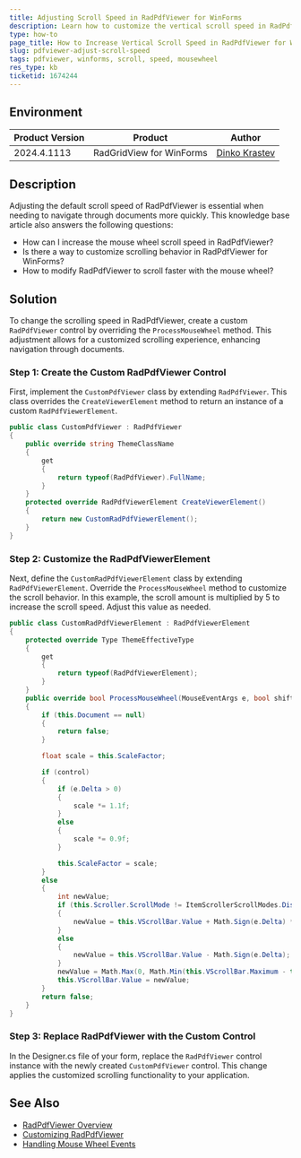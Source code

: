 ```yaml
---
title: Adjusting Scroll Speed in RadPdfViewer for WinForms
description: Learn how to customize the vertical scroll speed in RadPdfViewer for WinForms for a faster navigation experience.
type: how-to
page_title: How to Increase Vertical Scroll Speed in RadPdfViewer for WinForms
slug: pdfviewer-adjust-scroll-speed
tags: pdfviewer, winforms, scroll, speed, mousewheel
res_type: kb
ticketid: 1674244
---
```


## Environment

|Product Version|Product|Author|
|----|----|----|
|2024.4.1113|RadGridView for WinForms|[Dinko Krastev](https://www.telerik.com/blogs/author/dinko-krastev)|

## Description

Adjusting the default scroll speed of RadPdfViewer is essential when needing to navigate through documents more quickly. This knowledge base article also answers the following questions:

- How can I increase the mouse wheel scroll speed in RadPdfViewer?
- Is there a way to customize scrolling behavior in RadPdfViewer for WinForms?
- How to modify RadPdfViewer to scroll faster with the mouse wheel?

## Solution

To change the scrolling speed in RadPdfViewer, create a custom `RadPdfViewer` control by overriding the `ProcessMouseWheel` method. This adjustment allows for a customized scrolling experience, enhancing navigation through documents.

### Step 1: Create the Custom RadPdfViewer Control

First, implement the `CustomPdfViewer` class by extending `RadPdfViewer`. This class overrides the `CreateViewerElement` method to return an instance of a custom `RadPdfViewerElement`.

````C#
public class CustomPdfViewer : RadPdfViewer
{
    public override string ThemeClassName
    {
        get
        {
            return typeof(RadPdfViewer).FullName;
        }
    }
    protected override RadPdfViewerElement CreateViewerElement()
    {
        return new CustomRadPdfViewerElement();
    }
}

````

### Step 2: Customize the RadPdfViewerElement

Next, define the `CustomRadPdfViewerElement` class by extending `RadPdfViewerElement`. Override the `ProcessMouseWheel` method to customize the scroll behavior. In this example, the scroll amount is multiplied by 5 to increase the scroll speed. Adjust this value as needed.

````C# 
public class CustomRadPdfViewerElement : RadPdfViewerElement
{
    protected override Type ThemeEffectiveType
    {
        get
        {
            return typeof(RadPdfViewerElement);
        }
    }
    public override bool ProcessMouseWheel(MouseEventArgs e, bool shift, bool control)
    {
        if (this.Document == null)
        {
            return false;
        }

        float scale = this.ScaleFactor;

        if (control)
        {
            if (e.Delta > 0)
            {
                scale *= 1.1f;
            }
            else
            {
                scale *= 0.9f;
            }

            this.ScaleFactor = scale;
        }
        else
        {
            int newValue;
            if (this.Scroller.ScrollMode != ItemScrollerScrollModes.Discrete)
            {
                newValue = this.VScrollBar.Value + Math.Sign(e.Delta) * -30 * 5; // Adjust scroll speed here
            }
            else
            {
                newValue = this.VScrollBar.Value - Math.Sign(e.Delta);
            }
            newValue = Math.Max(0, Math.Min(this.VScrollBar.Maximum - this.VScrollBar.LargeChange + 1, newValue));
            this.VScrollBar.Value = newValue;
        }
        return false;
    }
}

````

### Step 3: Replace RadPdfViewer with the Custom Control

In the Designer.cs file of your form, replace the `RadPdfViewer` control instance with the newly created `CustomPdfViewer` control. This change applies the customized scrolling functionality to your application.

## See Also

* [RadPdfViewer Overview](https://docs.telerik.com/devtools/winforms/controls/pdfviewer/overview)
* [Customizing RadPdfViewer](https://docs.telerik.com/devtools/winforms/controls/pdfviewer/customization)
* [Handling Mouse Wheel Events](https://docs.microsoft.com/en-us/dotnet/api/system.windows.forms.control.mousewheel)
